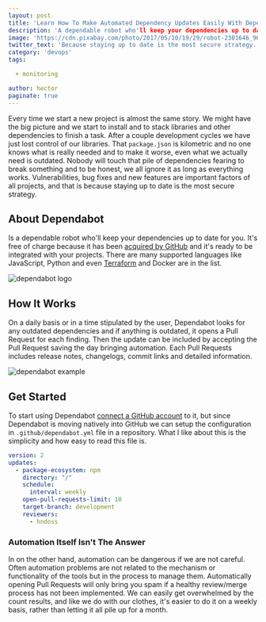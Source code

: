 ```yaml
---
layout: post
title: 'Learn How To Make Automated Dependency Updates Easily With Dependabot'
description: 'A dependable robot who'll keep your dependencies up to date for you.' 
image: 'https://cdn.pixabay.com/photo/2017/05/10/19/29/robot-2301646_960_720.jpg'
twitter_text: 'Because staying up to date is the most secure strategy.'
category: 'devops'
tags:

  + monitoring

author: hector
paginate: true
---
```


Every time we start a new project is almost the same story. We might have the big picture and we start to install and to stack libraries and other dependencies to finish a task. After a couple development cycles we have just lost control of our libraries. That `package.json` is kilometric and no one knows what is really needed and to make it worse, even what we actually need is outdated. Nobody will touch that pile of dependencies fearing to break something and to be honest, we all ignore it as long as everything works. Vulnerabilities, bug fixes and new features are important factors of all projects, and that is because staying up to date is the most secure strategy.

## About Dependabot

Is a dependable robot who'll keep your dependencies up to date for you. It's free of charge because it has been [acquired by GitHub](https://dependabot.com/blog/hello-github) and it's ready to be integrated with your projects. There are many supported languages like JavaScript, Python and even [Terraform](https://dependabot.com/blog/announcing-terraform-support) and Docker are in the list. 

![dependabot logo](https://github.blog/wp-content/uploads/2020/05/bringing-dependabot-natively-into-github.png)

## How It Works

On a daily basis or in a time stipulated by the user, Dependabot looks for any outdated dependencies and if anything is outdated, it opens a Pull Request for each finding. Then the update can be included by accepting the Pull Request saving the day bringing automation. Each Pull Requests includes release notes, changelogs, commit links and detailed information.

![dependabot example](https://dependabot.com/static/eb991d2434b1b73d4e71145f50359ada/23495/screenshot.png)

## Get Started

To start using Dependabot [connect a GitHub account](https://app.dependabot.com/auth/sign-up) to it, but since Dependabot is moving natively into GitHub we can setup the configuration in `.github/dependabot.yml` file in a repository. What I like about this is the simplicity and how easy to read this file is.

```yaml
version: 2
updates:
  - package-ecosystem: npm
    directory: "/"
    schedule:
      interval: weekly
    open-pull-requests-limit: 10
    target-branch: development
    reviewers:
      - hndoss
```

### Automation Itself Isn't The Answer

In on the other hand, automation can be dangerous if we are not careful. Often automation problems are not related to the mechanism or functionality of the tools but in the process to manage them. Automatically opening Pull Requests will only bring you spam if a healthy review/merge process has not been implemented. We can easily get overwhelmed by the count results, and like we do with our clothes, it's easier to do it on a weekly basis, rather than letting it all pile up for a month.